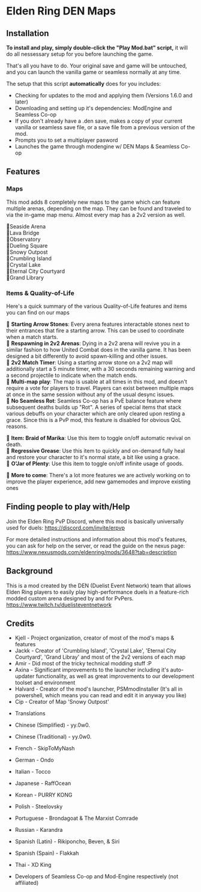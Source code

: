 # Elden Ring DEN Maps

## Installation

**To install and play, simply double-click the "Play Mod.bat" script,** it will do all nessessary setup for you before launching the game.

That's all you have to do.
Your original save and game will be untouched, and you can launch the vanilla game or seamless normally at any time.

The setup that this script **automatically** does for you includes:

- Checking for updates to the mod and applying them (Versions 1.6.0 and later)
- Downloading and setting up it's dependencies: ModEngine and Seamless Co-op
- If you don't already have a .den save, makes a copy of your current vanilla or seamless save file, or a save file from a previous version of the mod.
- Prompts you to set a multiplayer pasword
- Launches the game through modengine w/ DEN Maps & Seamless Co-op

## Features

### Maps

This mod adds 8 completely new maps to the game which can feature multiple arenas, depending on the map. They can be found and traveled to via the in-game map menu. Almost every map has a 2v2 version as well. 

🔸Seaside Arena<br/>
🔸Lava Bridge<br/>
🔸Observatory<br/>
🔸Dueling Square<br/>
🔸Snowy Outpost<br/>
🔸Crumbling Island<br/>
🔸Crystal Lake<br/>
🔸Eternal City Courtyard<br/>
🔸Grand Library<br/>

### Items & Quality-of-Life

Here's a quick summary of the various Quality-of-Life features and items you can find on our maps

🔸 **Starting Arrow Stones**: Every arena features interactable stones next to their entrances that fire a starting arrow. This can be used to coordinate when a match starts.<br/>
🔸 **Respawning in 2v2 Arenas**: Dying in a 2v2 arena will revive you in a similar fashion to how United Combat does in the vanilla game. It has been designed a bit differently to avoid spawn-killing and other issues.<br/>
🔸 **2v2 Match Timer**: Using a starting arrow stone on a 2v2 map will additionally start a 5 minute timer, with a 30 seconds remaining warning and a second projectile to indicate when the match ends.<br/>
🔸 **Multi-map play**: The map is usable at all times in this mod, and doesn't require a vote for players to travel. Players can exist between multiple maps at once in the same session without any of the usual desync issues.<br/>
🔸 **No Seamless Rot**: Seamless Co-op has a PvE balance feature where subsequent deaths builds up "Rot". A series of special items that stack various debuffs on your character which are only cleared upon resting a grace. Since this is a PvP mod, this feature is disabled for obvious QoL reasons.

🔸 **Item: Braid of Marika**: Use this item to toggle on/off automatic revival on death.<br/>
🔸 **Regressive Grease**: Use this item to quickly and on-demand fully heal and restore your character to it's normal state, a bit like using a grace.<br/>
🔸 **O'Jar of Plenty**: Use this item to toggle on/off infinite usage of goods.<br/>

🔸 **More to come**: There's a lot more features we are actively working on to improve the player experience, add new gamemodes and improve existing ones

## Finding people to play with/Help

Join the Elden Ring PvP Discord, where this mod is basically universally used for duels: <https://discord.com/invite/erpvp>

For more detailed instructions and information about this mod's features, you can ask for help on the server, or read the guide on the nexus page: <https://www.nexusmods.com/eldenring/mods/3648?tab=description>

## Background

This is a mod created by the DEN (Duelist Event Network) team that allows Elden Ring players to easily play high-performance duels in a feature-rich modded custom arena designed by and for PvPers.
<https://www.twitch.tv/duelisteventnetwork>

## Credits

- Kjell - Project organization, creator of most of the mod's maps & features
- Jackk - Creator of 'Crumbling Island', 'Crystal Lake', 'Eternal City Courtyard', 'Grand Libray' and most of the 2v2 versions of each map
- Amir - Did most of the tricky technical modding stuff :P
- Axina - Significant improvements to the launcher including it's auto-updater functionality, as well as great improvements to our development toolset and environment
- Halvard - Creator of the mod's launcher, PSMmodInstaller (It's all in powershell, which means you can read and edit it in anyway you like)
- Cip - Creator of Map 'Snowy Outpost'

* Translations
- Chinese (Simplified) - yy.0w0.
- Chinese (Traditional) - yy.0w0.
- French - SkipToMyNash
- German - Ondo
- Italian - Tocco
- Japanese - RaffOcean
- Korean - PURRY KONG
- Polish - Steelovsky
- Portuguese - Brondagoat & The Marxist Comrade
- Russian - Karandra
- Spanish (Latin) - Rikiponcho, Beven, & Siri
- Spanish (Spain) - Flakkah
- Thai - XD King

- Developers of Seamless Co-op and Mod-Engine respectively (not affiliated)
